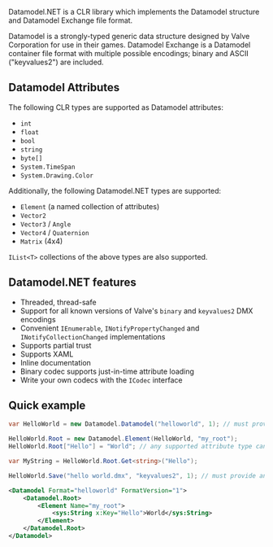 Datamodel.NET is a CLR library which implements the Datamodel structure and Datamodel Exchange file format.

Datamodel is a strongly-typed generic data structure designed by Valve Corporation for use in their games. Datamodel Exchange is a Datamodel container file format with multiple possible encodings; binary and ASCII ("keyvalues2") are included.

Datamodel Attributes
--------------------

The following CLR types are supported as Datamodel attributes:

* `int`
* `float`
* `bool`
* `string`
* `byte[]`
* `System.TimeSpan`
* `System.Drawing.Color`

Additionally, the following Datamodel.NET types are supported:

* `Element` (a named collection of attributes)
* `Vector2`
* `Vector3` / `Angle`
* `Vector4` / `Quaternion`
* `Matrix` (4x4)

`IList<T>` collections of the above types are also supported.

Datamodel.NET features
----------------------

* Threaded, thread-safe
* Support for all known versions of Valve's `binary` and `keyvalues2` DMX encodings
* Convenient `IEnumerable`, `INotifyPropertyChanged` and `INotifyCollectionChanged` implementations
* Supports partial trust
* Supports XAML
* Inline documentation
* Binary codec supports just-in-time attribute loading
* Write your own codecs with the `ICodec` interface

Quick example
-------------

```c#
var HelloWorld = new Datamodel.Datamodel("helloworld", 1); // must provide a format name (can be anything) and version

HelloWorld.Root = new Datamodel.Element(HelloWorld, "my_root");
HelloWorld.Root["Hello"] = "World"; // any supported attribute type can be assigned

var MyString = HelloWorld.Root.Get<string>("Hello");

HelloWorld.Save("hello world.dmx", "keyvalues2", 1); // must provide an encoding name and version
```

```xml
<Datamodel Format="helloworld" FormatVersion="1">
    <Datamodel.Root>
        <Element Name="my_root">
            <sys:String x:Key="Hello">World</sys:String>
        </Element>
    </Datamodel.Root>
</Datamodel>
```